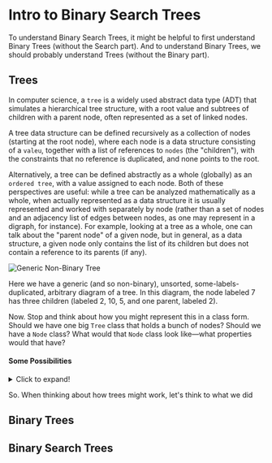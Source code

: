 # Intro to Binary Search Trees

To understand Binary Search Trees, it might be helpful to first understand Binary Trees (without the Search part). And
to understand Binary Trees, we should probably understand Trees (without the Binary part).

## Trees

In computer science, a `tree` is a widely used abstract data type (ADT) that simulates a hierarchical tree structure,
with a root value and subtrees of children with a parent node, often represented as a set of linked nodes.

A tree data structure can be defined recursively as a collection of nodes (starting at the root node), where each node
is a data structure consisting of a `valeu`, together with a list of references to `nodes` (the "children"), with the
constraints that no reference is duplicated, and none points to the root.

Alternatively, a tree can be defined abstractly as a whole (globally) as an `ordered tree`, with a value assigned to
each node. Both of these perspectives are useful: while a tree can be analyzed mathematically as a whole, when actually
represented as a data structure it is usually represented and worked with separately by node (rather than a set of nodes
and an adjacency list of edges between nodes, as one may represent in a digraph, for instance). For example, looking at
a tree as a whole, one can talk about the "parent node" of a given node, but in general, as a data structure, a given
node only contains the list of its children but does not contain a reference to its parents (if any).

![Generic Non-Binary Tree](https://upload.wikimedia.org/wikipedia/commons/thumb/5/5f/Tree_%28computer_science%29.svg/220px-Tree_%28computer_science%29.svg.png)

Here we have a generic (and so non-binary), unsorted, some-labels-duplicated, arbitrary diagram of a tree. In this
diagram, the node labeled 7 has three children (labeled 2, 10, 5, and one parent, labeled 2).

Now. Stop and think about how you might represent this in a class form. Should we have one big `Tree` class that holds a
bunch of nodes? Should we have a `Node` class? What would that `Node` class look like—what properties would that have?

#### Some Possibilities

<details>
<summary>Click to expand!</summary>

### `Node` — A Class Representation of a Tree

- `value`  — The value to store. This will for sure be included in our solution
- `children`  — We could store a list of children Nodes. Can be of any length for generic tree.
    - `children = [Node("B"), Node("C")`
- `parent_node` — We COULD store a reference to the Parent Node for convenience (like doubly-linked-list)

### `Tree` — A Class Representation of a Tree

- `root_node` — We could keep track of the root node at all times. <br>
    - `root_node = None` if the Tree is empty (thus there IS NO root node)
    - OR `root_node = Node(X)` if there's at least one node in list
- `nodes` — We COULD store all the nodes inside this container...

```python

class Node:
    def __init__(self, value):
        # the new_value this node is storing  
        self.value = value

        # literally store references to EVERY CHILD that the Node has
        self.children = []  # [Node("B"), Node("C")]  if we're in Node("A")

        # we could store a reference to the parent 
        # (i.e., None if root node, else the parent node.) 
        self.parent = None


class Tree:
    def __init__(self):
        # point at the root node in tree. (or None if tree is empty)  
        self.root_node = None  # or Node("A") if node A was root

        # literally store every node in the tree in some container (like list)
        self.nodes = []  # or [Node("A"), Node("B"), Node("C")] if we had nodes A, B, C 

        # we could track size if we wanted to
        self.size = 0  # or 3 if we had nodes A, B, C
```

- `nodes = [Node(A), Node(B), Node(C)]`  for three nodes with values A, B, and C respectively
- `nodes = []` if there are no nodes.
- <strong>NOTE:</strong> If we have a list collecting nodes, should we have a `Node` class that tracks connections?

- `size`

</details>

So. When thinking about how trees might work, let's think to what we did

## Binary Trees

## Binary Search Trees
